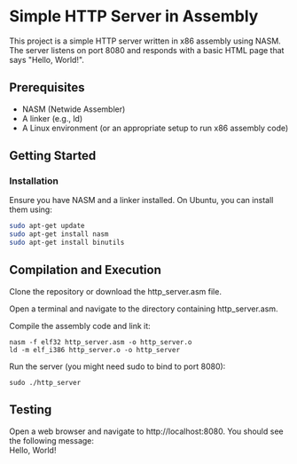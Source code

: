 # Simple HTTP Server in Assembly

This project is a simple HTTP server written in x86 assembly using NASM. The server listens on port 8080 and responds with a basic HTML page that says "Hello, World!".

## Prerequisites

- NASM (Netwide Assembler)
- A linker (e.g., ld)
- A Linux environment (or an appropriate setup to run x86 assembly code)

## Getting Started

### Installation

Ensure you have NASM and a linker installed. On Ubuntu, you can install them using:

```sh
sudo apt-get update
sudo apt-get install nasm
sudo apt-get install binutils
```
## Compilation and Execution
Clone the repository or download the http_server.asm file.

Open a terminal and navigate to the directory containing http_server.asm.

Compile the assembly code and link it:
```
nasm -f elf32 http_server.asm -o http_server.o
ld -m elf_i386 http_server.o -o http_server
```
Run the server (you might need sudo to bind to port 8080):
```
sudo ./http_server
```
## Testing
Open a web browser and navigate to http://localhost:8080. You should see the following message:\
Hello, World!

